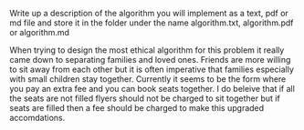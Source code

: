 Write up a description of the algorithm you will implement as a text, pdf or md file and store it in the folder under the name algorithm.txt, algorithm.pdf or algorithm.md

When trying to design the most ethical algorithm for this problem it really came down to separating families and loved ones. Friends are more willing to sit away from each other but it is often imperative that families especially with small children stay together. Currently it seems to be the form where you pay an extra fee and you can book seats together. I do beleive that if all the seats are not filled flyers should not be charged to sit together but if seats are filled then a fee should be charged to make this upgraded accomdations. 